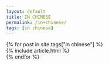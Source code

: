 ```yaml
---
layout: default
title: IN CHINESE
permalink: /in+chinese/
tags: [in chinese]
---
```


<!-- 内容区域 -->
<section class="section">
    <div class="container">
        <div class="row">
            {% for post in site.tags["in chinese"] %}
                <div class="col col-4 col-d-6 col-t-12">
                    {% include article.html %}
                </div>
            {% endfor %}
        </div>
    </div>
</section>
